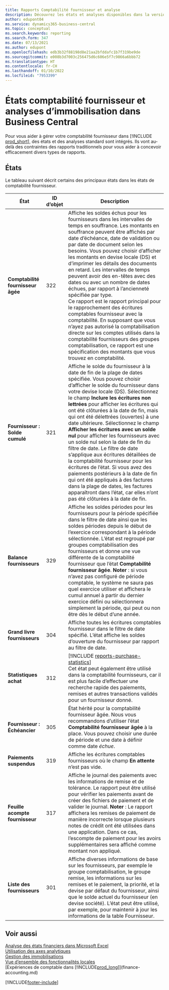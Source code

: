 ```yaml
---
title: Rapports Comptabilité fournisseur et analyse
description: Découvrez les états et analyses disponibles dans la version standard de Business Central afin que vous puissiez suivre vos comptes fournisseur.
author: edupont04
ms.service: dynamics365-business-central
ms.topic: conceptual
ms.search.keywords: reporting
ms.search.form: 347
ms.date: 07/13/2021
ms.author: edupont
ms.openlocfilehash: edb3b32f88198d8e21aa2bfddafc1b7f319be9de
ms.sourcegitcommit: e008b3d7003c256475d6c606e5f7c9866a6bbb72
ms.translationtype: HT
ms.contentlocale: fr-CH
ms.lasthandoff: 01/10/2022
ms.locfileid: "7953399"
---
```

# <a name="accounts-payable-reports-and-analytics-in-business-central"></a>États comptabilité fournisseur et analyses d’immobilisation dans Business Central

Pour vous aider à gérer votre comptabilité fournisseur dans [!INCLUDE [prod_short](includes/prod_short.md)], des états et des analyses standard sont intégrés. Ils vont au-delà des contraintes des rapports traditionnels pour vous aider à concevoir efficacement divers types de rapports.  

## <a name="reports"></a>États

Le tableau suivant décrit certains des principaux états dans les états de comptabilité fournisseur.

| État | ID d’objet | Description |
|--|--|--|
| **Comptabilité fournisseur âgée** | 322|Affiche les soldes échus pour les fournisseurs dans les intervalles de temps en souffrance. Les montants en souffrance peuvent être affichés par date d’échéance, date de validation ou par date de document selon les besoins. Vous pouvez choisir d’afficher les montants en devise locale (DS) et d’imprimer les détails des documents en retard. Les intervalles de temps peuvent avoir des en-têtes avec des dates ou avec un nombre de dates échues, par rapport à l’ancienneté spécifiée par type.<br>Ce rapport est le rapport principal pour le rapprochement des écritures comptables fournisseur avec la comptabilité. En supposant que vous n’ayez pas autorisé la comptabilisation directe sur les comptes utilisés dans la comptabilité fournisseurs des groupes comptabilisation, ce rapport est une spécification des montants que vous trouvez en comptabilité.|
| **Fournisseur : Solde cumulé** | 321 | Affiche le solde du fournisseur à la date de fin de la plage de dates spécifiée. Vous pouvez choisir d’afficher le solde du fournisseur dans votre devise locale (DS). Sélectionnez le champ **Inclure les écritures non lettrées** pour afficher les écritures qui ont été clôturées à la date de fin, mais qui ont été délettrées (ouvertes) à une date ultérieure. Sélectionnez le champ **Afficher les écritures avec un solde nul** pour afficher les fournisseurs avec un solde nul selon la date de fin du filtre de date. Le filtre de date s’applique aux écritures détaillées de la comptabilité fournisseur pour les écritures de l’état. Si vous avez des paiements postérieurs à la date de fin qui ont été appliqués à des factures dans la plage de dates, les factures apparaîtront dans l’état, car elles n’ont pas été clôturées à la date de fin. |
| **Balance fournisseurs** | 329 | Affiche les soldes périodes pour les fournisseurs pour la période spécifiée dans le filtre de date ainsi que les soldes périodes depuis le début de l’exercice correspondant à la période sélectionnée. L’état est regroupé par groupes comptabilisation des fournisseurs et donne une vue différente de la comptabilité fournisseur que l’état **Comptabilité fournisseur âgée**. **Noter** : si vous n’avez pas configuré de période comptable, le système ne saura pas quel exercice utiliser et affichera le cumul annuel à partir du dernier exercice défini ou sélectionnera simplement la période, qui peut ou non être dès le début d’une année.|
| **Grand livre fournisseurs** | 304 | Affiche toutes les écritures comptables fournisseur dans le filtre de date spécifié. L’état affiche les soldes d’ouverture du fournisseur par rapport au filtre de date. |
| **Statistiques achat** |312 |[!INCLUDE [reports-purchase-statistics](includes/reports-purchase-statistics.md)]<br>Cet état peut également être utilisé dans la comptabilité fournisseurs, car il est plus facile d’effectuer une recherche rapide des paiements, remises et autres transactions validés pour un fournisseur donné.|
|**Fournisseur : Échéancier**|305| État hérité pour la comptabilité fournisseur âgée. Nous vous recommandons d’utiliser l’état **Comptabilité fournisseur âgée** à la place. Vous pouvez choisir une durée de période et une date à définir comme date *échue*.|
|**Paiements suspendus**|319|Affiche les écritures comptables fournisseurs où le champ **En attente** n’est pas vide.|
|**Feuille acompte fournisseur**|317|Affiche le journal des paiements avec les informations de remise et de tolérance. Le rapport peut être utilisé pour vérifier les paiements avant de créer des fichiers de paiement et de valider le journal. **Noter** : Le rapport affichera les remises de paiement de manière incorrecte lorsque plusieurs notes de crédit ont été utilisées dans une application. Dans ce cas, l’escompte de paiement pour les avoirs supplémentaires sera affiché comme montant non appliqué.|
|**Liste des fournisseurs**|301|Affiche diverses informations de base sur les fournisseurs, par exemple le groupe comptabilisation, le groupe remise, les informations sur les remises et le paiement, la priorité, et la devise par défaut du fournisseur, ainsi que le solde actuel du fournisseur (en devise société). L’état peut être utilisé, par exemple, pour maintenir à jour les informations de la table Fournisseur.|

## <a name="see-also"></a>Voir aussi

[Analyse des états financiers dans Microsoft Excel](finance-analyze-excel.md)  
[Utilisation des axes analytiques](finance-dimensions.md)  
[Gestion des immobilisations](fa-manage.md)  
[Vue d’ensemble des fonctionnalités locales](about-localization.md)  
[Expériences de comptable dans [!INCLUDE[prod_long](includes/prod_long.md)]](finance-accounting.md)  


[!INCLUDE[footer-include](includes/footer-banner.md)]

